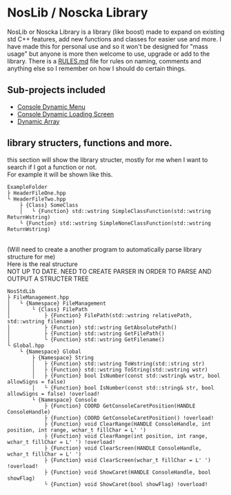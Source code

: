 # NosLib / Noscka Library
NosLib or Noscka Library is a library (like boost) made to expand on existing std C++ features, add new functions and classes for easier use and more. I have made this for personal use and so it won't be designed for "mass usage" but anyone is more then welcome to use, upgrade or add to the library. There is a [RULES.md](RULES.md) file for rules on naming, comments and anything else so I remember on how I should do certain things.

## Sub-projects included
 - [Console Dynamic Menu](Sub-Project-Markdown/DynamicMenuSystem.md)
 - [Console Dynamic Loading Screen](Sub-Project-Markdown/DynamicLoadingScreen.md)
 - [Dynamic Array](Sub-Project-Markdown/DynamicArray.md)

## library structers, functions and more.
this section will show the library structer, mostly for me when I want to search if I got a function or not. <br />
For example it will be shown like this. <br />
```
ExampleFolder
├ HeaderFileOne.hpp
└ HeaderFileTwo.hpp
	├ {Class} SomeClass
	│	└ {Function} std::wstring SimpleClassFunction(std::wstring ReturnWstring)
	└ {Function} std::wstring SimpleNoneClassFunction(std::wstring ReturnWstring)
```
<br />
(Will need to create a another program to automatically parse library structure for me) <br />
Here is the real structure <br />
NOT UP TO DATE. NEED TO CREATE PARSER IN ORDER TO PARSE AND OUTPUT A STRUCTER TREE
<br />

```
NosStdLib
├ FileManagement.hpp
│	└ {Namespace} FileManagement
│		└ {Class} FilePath
│			├ {Function} FilePath(std::wstring relativePath, std::wstring filename)
│			├ {Function} std::wstring GetAbsolutePath()
│			├ {Function} std::wstring GetFilePath()
│			└ {Function} std::wstring GetFilename()
└ Global.hpp
	└ {Namespace} Global
		├ {Namespace} String
		│	├ {Function} std::wstring ToWstring(std::string str)
		│	├ {Function} std::wstring ToString(std::wstring wstr)
		│	├ {Function} bool IsNumber(const std::wstring& wstr, bool allowSigns = false)
		│	└ {Function} bool IsNumber(const std::string& str, bool allowSigns = false) !overload!
		└ {Namespace} Console
			├ {Function} COORD GetConsoleCaretPosition(HANDLE ConsoleHandle)
			├ {Function} COORD GetConsoleCaretPosition() !overload!
			├ {Function} void ClearRange(HANDLE ConsoleHandle, int position, int range, wchar_t fillChar = L' ')
			├ {Function} void ClearRange(int position, int range, wchar_t fillChar = L' ') !overload!
			├ {Function} void ClearScreen(HANDLE ConsoleHandle, wchar_t fillChar = L' ')
			├ {Function} void ClearScreen(wchar_t fillChar = L' ') !overload!
			├ {Function} void ShowCaret(HANDLE ConsoleHandle, bool showFlag)
			└ {Function} void ShowCaret(bool showFlag) !overload!
```

